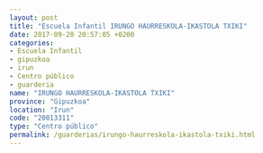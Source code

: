 ```yaml
---
layout: post
title: "Escuela Infantil IRUNGO HAURRESKOLA-IKASTOLA TXIKI"
date: 2017-09-20 20:57:05 +0200
categories:
- Escuela Infantil
- gipuzkoa
- irun
- Centro público
- guarderia
name: "IRUNGO HAURRESKOLA-IKASTOLA TXIKI"
province: "Gipuzkoa"
location: "Irun"
code: "20013311"
type: "Centro público"
permalink: /guarderias/irungo-haurreskola-ikastola-txiki.html
---
```

